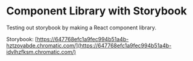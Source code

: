 # Component Library with Storybook

Testing out storybook by making a React component library.

Storybook: [https://647768efc1a9fec994b51a4b-hztzovabde.chromatic.com/](https://647768efc1a9fec994b51a4b-idvlhzfksm.chromatic.com/)
